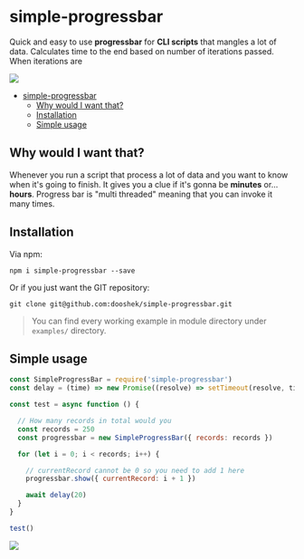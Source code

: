 # simple-progressbar

Quick and easy to use **progressbar** for **CLI scripts** that mangles a lot of data. Calculates time to the end based on number of iterations passed. When iterations are  

![](https://res.cloudinary.com/dooshekln/image/upload/v1590338153/npmjs/simple-cli-progressbar/example-header_wfxzvr.gif)

- [simple-progressbar](#simple-progressbar)
  - [Why would I want that?](#why-would-i-want-that)
  - [Installation](#installation)
  - [Simple usage](#simple-usage)

## Why would I want that?
Whenever you run a script that process a lot of data and you want to know when it's going to finish. It gives you a clue if it's gonna be **minutes** or... **hours**. Progress bar is "multi threaded" meaning that you can invoke it many times.

## Installation

Via npm:

```
npm i simple-progressbar --save
```

Or if you just want the GIT repository:

```
git clone git@github.com:dooshek/simple-progressbar.git
```

> You can find every working example in module directory under `examples/` directory.

## Simple usage
```javascript
const SimpleProgressBar = require('simple-progressbar')
const delay = (time) => new Promise((resolve) => setTimeout(resolve, time))

const test = async function () {

  // How many records in total would you 
  const records = 250
  const progressbar = new SimpleProgressBar({ records: records })

  for (let i = 0; i < records; i++) {

    // currentRecord cannot be 0 so you need to add 1 here
    progressbar.show({ currentRecord: i + 1 })

    await delay(20)
  }
}

test()
```
![](https://res.cloudinary.com/dooshekln/image/upload/v1590338154/npmjs/simple-cli-progressbar/example1_udhiya.gif)
